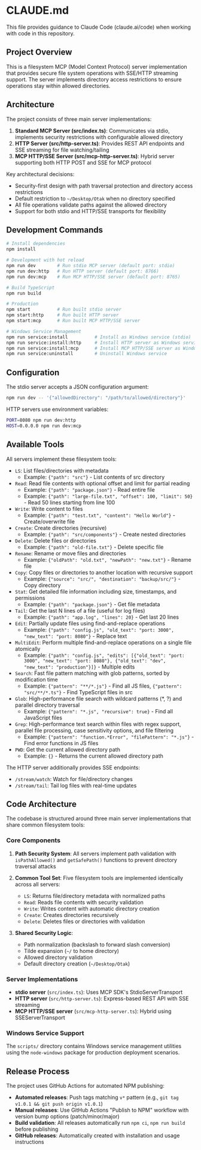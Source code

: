 # CLAUDE.md

This file provides guidance to Claude Code (claude.ai/code) when working with code in this repository.

## Project Overview

This is a filesystem MCP (Model Context Protocol) server implementation that provides secure file system operations with SSE/HTTP streaming support. The server implements directory access restrictions to ensure operations stay within allowed directories.

## Architecture

The project consists of three main server implementations:

1. **Standard MCP Server (src/index.ts)**: Communicates via stdio, implements security restrictions with configurable allowed directory
2. **HTTP Server (src/http-server.ts)**: Provides REST API endpoints and SSE streaming for file watching/tailing
3. **MCP HTTP/SSE Server (src/mcp-http-server.ts)**: Hybrid server supporting both HTTP POST and SSE for MCP protocol

Key architectural decisions:
- Security-first design with path traversal protection and directory access restrictions
- Default restriction to `~/Desktop/Otak` when no directory specified
- All file operations validate paths against the allowed directory
- Support for both stdio and HTTP/SSE transports for flexibility

## Development Commands

```bash
# Install dependencies
npm install

# Development with hot reload
npm run dev        # Run stdio MCP server (default port: stdio)
npm run dev:http   # Run HTTP server (default port: 8766)  
npm run dev:mcp    # Run MCP HTTP/SSE server (default port: 8765)

# Build TypeScript
npm run build

# Production
npm start          # Run built stdio server
npm start:http     # Run built HTTP server
npm start:mcp      # Run built MCP HTTP/SSE server

# Windows Service Management
npm run service:install          # Install as Windows service (stdio)
npm run service:install:http     # Install HTTP server as Windows service
npm run service:install:mcp      # Install MCP HTTP/SSE server as Windows service
npm run service:uninstall        # Uninstall Windows service
```

## Configuration

The stdio server accepts a JSON configuration argument:
```bash
npm run dev -- '{"allowedDirectory": "/path/to/allowed/directory"}'
```

HTTP servers use environment variables:
```bash
PORT=8080 npm run dev:http
HOST=0.0.0.0 npm run dev:mcp
```

## Available Tools

All servers implement these filesystem tools:

- `LS`: List files/directories with metadata
  - Example: `{"path": "src"}` - List contents of src directory
- `Read`: Read file contents with optional offset and limit for partial reading
  - Example: `{"path": "package.json"}` - Read entire file
  - Example: `{"path": "large-file.txt", "offset": 100, "limit": 50}` - Read 50 lines starting from line 100
- `Write`: Write content to files
  - Example: `{"path": "test.txt", "content": "Hello World"}` - Create/overwrite file
- `Create`: Create directories (recursive)
  - Example: `{"path": "src/components"}` - Create nested directories
- `Delete`: Delete files or directories
  - Example: `{"path": "old-file.txt"}` - Delete specific file
- `Rename`: Rename or move files and directories
  - Example: `{"oldPath": "old.txt", "newPath": "new.txt"}` - Rename file
- `Copy`: Copy files or directories to another location with recursive support
  - Example: `{"source": "src/", "destination": "backup/src/"}` - Copy directory
- `Stat`: Get detailed file information including size, timestamps, and permissions
  - Example: `{"path": "package.json"}` - Get file metadata
- `Tail`: Get the last N lines of a file (useful for log files)
  - Example: `{"path": "app.log", "lines": 20}` - Get last 20 lines
- `Edit`: Partially update files using find-and-replace operations
  - Example: `{"path": "config.js", "old_text": "port: 3000", "new_text": "port: 8080"}` - Replace text
- `MultiEdit`: Perform multiple find-and-replace operations on a single file atomically
  - Example: `{"path": "config.js", "edits": [{"old_text": "port: 3000", "new_text": "port: 8080"}, {"old_text": "dev", "new_text": "production"}]}` - Multiple edits
- `Search`: Fast file pattern matching with glob patterns, sorted by modification time
  - Example: `{"pattern": "**/*.js"}` - Find all JS files, `{"pattern": "src/**/*.ts"}` - Find TypeScript files in src
- `Glob`: High-performance file search with wildcard patterns (*, ?) and parallel directory traversal
  - Example: `{"pattern": "*.js", "recursive": true}` - Find all JavaScript files
- `Grep`: High-performance text search within files with regex support, parallel file processing, case sensitivity options, and file filtering
  - Example: `{"pattern": "function.*Error", "filePattern": "*.js"}` - Find error functions in JS files
- `PWD`: Get the current allowed directory path
  - Example: `{}` - Returns the current allowed directory path

The HTTP server additionally provides SSE endpoints:
- `/stream/watch`: Watch for file/directory changes
- `/stream/tail`: Tail log files with real-time updates

## Code Architecture

The codebase is structured around three main server implementations that share common filesystem tools:

### Core Components

1. **Path Security System**: All servers implement path validation with `isPathAllowed()` and `getSafePath()` functions to prevent directory traversal attacks
2. **Common Tool Set**: Five filesystem tools are implemented identically across all servers:
   - `LS`: Returns file/directory metadata with normalized paths
   - `Read`: Reads file contents with security validation
   - `Write`: Writes content with automatic directory creation
   - `Create`: Creates directories recursively
   - `Delete`: Deletes files or directories with validation

3. **Shared Security Logic**: 
   - Path normalization (backslash to forward slash conversion)
   - Tilde expansion (`~/` to home directory)
   - Allowed directory validation
   - Default directory creation (`~/Desktop/Otak`)

### Server Implementations

- **stdio server** (`src/index.ts`): Uses MCP SDK's StdioServerTransport
- **HTTP server** (`src/http-server.ts`): Express-based REST API with SSE streaming
- **MCP HTTP/SSE server** (`src/mcp-http-server.ts`): Hybrid using SSEServerTransport

### Windows Service Support

The `scripts/` directory contains Windows service management utilities using the `node-windows` package for production deployment scenarios.

## Release Process

The project uses GitHub Actions for automated NPM publishing:

- **Automated releases**: Push tags matching `v*` pattern (e.g., `git tag v1.0.1 && git push origin v1.0.1`)
- **Manual releases**: Use GitHub Actions "Publish to NPM" workflow with version bump options (patch/minor/major)
- **Build validation**: All releases automatically run `npm ci`, `npm run build` before publishing
- **GitHub releases**: Automatically created with installation and usage instructions